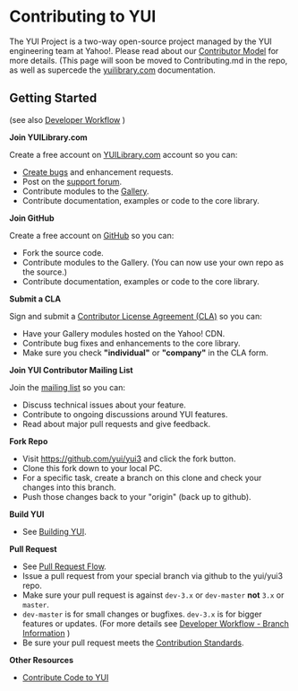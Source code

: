 Contributing to YUI
===

The YUI Project is a two-way open-source project managed by the YUI engineering team at Yahoo!. Please read about our [Contributor Model](https://github.com/yui/yui3/wiki/Contributor-Model) for more details. (This page will soon be moved to Contributing.md in the repo, as well as supercede the [yuilibrary.com](http://yuilibrary.com/contribute/) documentation.

Getting Started
---
(see also [Developer Workflow](https://github.com/yui/yui3/wiki/Developer-Workflow) )

**Join YUILibrary.com**

Create a free account on [YUILibrary.com](http://yuilibrary.com/forum/ucp.php?mode=register) account so you can:

  * [Create bugs](http://yuilibrary.com/projects/yui3/newticket/) and enhancement requests.
  * Post on the [support forum](http://yuilibrary.com/forum/).
  * Contribute modules to the [Gallery](http://yuilibrary.com/gallery/).
  * Contribute documentation, examples or code to the core library.

**Join GitHub**

Create a free account on [GitHub](https://github.com/signup/free) so you can:

  * Fork the source code.
  * Contribute modules to the Gallery. (You can now use your own repo as the source.)
  * Contribute documentation, examples or code to the core library.

**Submit a CLA**

Sign and submit a [Contributor License Agreement (CLA)](http://yuilibrary.com/contribute/cla/) so you can:

  * Have your Gallery modules hosted on the Yahoo! CDN.
  * Contribute bug fixes and enhancements to the core library.
  * Make sure you check **"individual"** or **"company"** in the CLA form.

**Join YUI Contributor Mailing List**

Join the [mailing list](https://groups.google.com/forum/?fromgroups=#!forum/yui-contrib) so you can:
   * Discuss technical issues about your feature.
   * Contribute to ongoing discussions around YUI features.
   * Read about major pull requests and give feedback.

**Fork Repo**
   * Visit https://github.com/yui/yui3 and click the fork button.
   * Clone this fork down to your local PC.
   * For a specific task, create a branch on this clone and check your changes into this branch.
   * Push those changes back to your "origin" (back up to github).

**Build YUI**
   * See [Building YUI](https://github.com/yui/yui3/wiki/Building-YUI).

**Pull Request** 
   * See [Pull Request Flow](https://github.com/yui/yui3/wiki/Pull-Request-Flow).
   * Issue a pull request from your special branch via github to the yui/yui3 repo.
   * Make sure your pull request is against `dev-3.x` or `dev-master` **not** `3.x` or `master`.
   * `dev-master` is for small changes or bugfixes. `dev-3.x` is for bigger features or updates. (For more details see [Developer Workflow - Branch Information](https://github.com/yui/yui3/wiki/Developer-Workflow) )
   * Be sure your pull request meets the [Contribution Standards](https://github.com/yui/yui3/wiki/Contribution-Standards).

**Other Resources**
   * [Contribute Code to YUI](http://yuilibrary.com/yui/docs/tutorials/contribute/) 